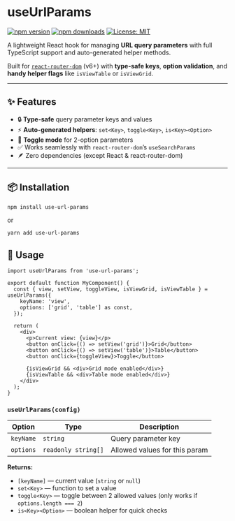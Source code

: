 # useUrlParams

[![npm version](https://img.shields.io/npm/v/use-url-params?color=blue)](https://www.npmjs.com/package/use-url-params)
[![npm downloads](https://img.shields.io/npm/dw/use-url-params)](https://www.npmjs.com/package/use-url-params)
[![License: MIT](https://img.shields.io/badge/license-MIT-green)](./LICENSE)

A lightweight React hook for managing **URL query parameters** with full TypeScript support and auto-generated helper methods.

Built for [`react-router-dom`](https://reactrouter.com/) (v6+) with **type-safe keys**, **option validation**, and **handy helper flags** like `isViewTable` or `isViewGrid`.

---

## ✨ Features

- 🔒 **Type-safe** query parameter keys and values
- ⚡ **Auto-generated helpers**: `set<Key>`, `toggle<Key>`, `is<Key><Option>`
- 🔄 **Toggle mode** for 2-option parameters
- ✅ Works seamlessly with `react-router-dom`’s `useSearchParams`
- 🪶 Zero dependencies (except React & react-router-dom)

---

## 📦 Installation

```bash
npm install use-url-params
```
or
```bash
yarn add use-url-params
```
## 🚀 Usage

```tsx
import useUrlParams from 'use-url-params';

export default function MyComponent() {
  const { view, setView, toggleView, isViewGrid, isViewTable } = useUrlParams({
    keyName: 'view',
    options: ['grid', 'table'] as const,
  });

  return (
    <div>
      <p>Current view: {view}</p>
      <button onClick={() => setView('grid')}>Grid</button>
      <button onClick={() => setView('table')}>Table</button>
      <button onClick={toggleView}>Toggle</button>

      {isViewGrid && <div>Grid mode enabled</div>}
      {isViewTable && <div>Table mode enabled</div>}
    </div>
  );
}
``` 

### `useUrlParams(config)`

| Option       | Type                              | Description |
|--------------|-----------------------------------|-------------|
| `keyName`    | `string`                          | Query parameter key |
| `options`    | `readonly string[]`               | Allowed values for this param |

**Returns:**
- `[keyName]` — current value (`string` or `null`)
- `set<Key>` — function to set a value
- `toggle<Key>` — toggle between 2 allowed values (only works if `options.length === 2`)
- `is<Key><Option>` — boolean helper for quick checks

      

